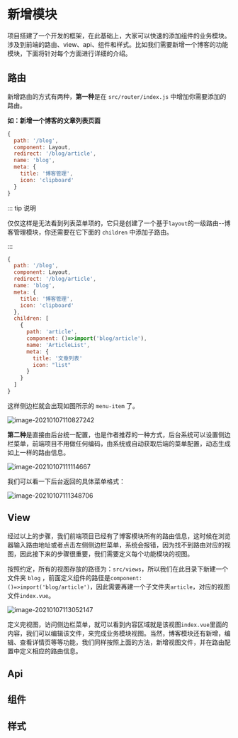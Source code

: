# 新增模块

项目搭建了一个开发的框架，在此基础上，大家可以快速的添加组件的业务模块。涉及到前端的路由、view、api、组件和样式。比如我们需要新增一个博客的功能模块，下面将针对每个方面进行详细的介绍。

## 路由

新增路由的方式有两种，**第一种**是在 `src/router/index.js` 中增加你需要添加的路由。

**如：新增一个博客的文章列表页面**

```js
{
  path: '/blog',
  component: Layout,
  redirect: '/blog/article',
  name: 'blog',
  meta: {
    title: '博客管理',
    icon: 'clipboard'
  }
}
```

::: tip 说明

仅仅这样是无法看到列表菜单项的，它只是创建了一个基于`layout`的一级路由--博客管理模块，你还需要在它下面的 `children` 中添加子路由。

::: 

```js
{
  path: '/blog',
  component: Layout,
  redirect: '/blog/article',
  name: 'blog',
  meta: {
    title: '博客管理',
    icon: 'clipboard'
  },
  children: [
    {
      path: 'article',
      component: ()=>import('blog/article'),
      name: 'ArticleList',
      meta: { 
        title: '文章列表' 
    	icon: "list"
      }
    }
  ]
}
```

这样侧边栏就会出现如图所示的 `menu-item` 了。

![image-20210107110827242](https://typora-lancelot.oss-cn-beijing.aliyuncs.com/typora/20210107110832-350819.png) 

**第二种**是直接由后台统一配置，也是作者推荐的一种方式，后台系统可以设置侧边栏菜单，前端项目不用做任何编码，由系统或自动获取后端的菜单配置，动态生成如上一样的路由信息。

![image-20210107111114667](https://typora-lancelot.oss-cn-beijing.aliyuncs.com/typora/20210107111117-358087.png)  

我们可以看一下后台返回的具体菜单格式：

![image-20210107111348706](https://typora-lancelot.oss-cn-beijing.aliyuncs.com/typora/20210107111350-138477.png) 

## View

经过以上的步骤，我们前端项目已经有了博客模块所有的路由信息，这时候在浏览器输入路由地址或者点击左侧侧边栏菜单，系统会报错，因为找不到路由对应的视图，因此接下来的步骤很重要，我们需要定义每个功能模块的视图。

按照约定，所有的视图存放的路径为：`src/views`，所以我们在此目录下新建一个文件夹 `blog` ，前面定义组件的路径是`component: ()=>import('blog/article')`，因此需要再建一个子文件夹`article`，对应的视图文件`index.vue`。

![image-20210107113052147](https://typora-lancelot.oss-cn-beijing.aliyuncs.com/typora/20210107113053-195490.png) 

定义完视图，访问侧边栏菜单，就可以看到内容区域就是该视图`index.vue`里面的内容，我们可以编辑该文件，来完成业务模块视图。当然，博客模块还有新增，编辑、查看详情页等等功能，我们同样按照上面的方法，新增视图文件，并在路由配置中定义相应的路由信息。

## Api

## 组件

## 样式
